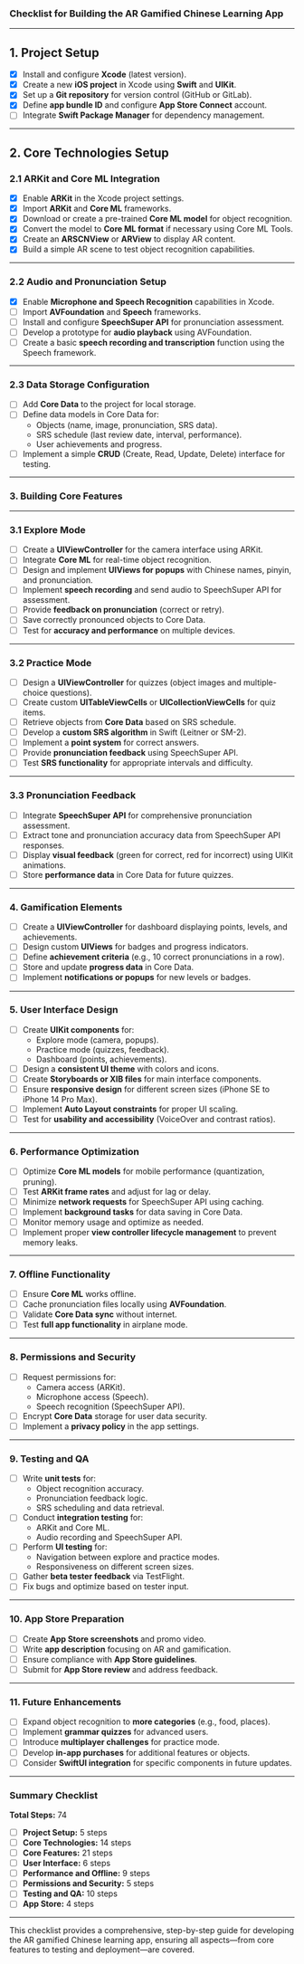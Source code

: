 ### **Checklist for Building the AR Gamified Chinese Learning App**

---

## **1. Project Setup**

- [x] Install and configure **Xcode** (latest version).  
- [x] Create a new **iOS project** in Xcode using **Swift** and **UIKit**.  
- [x] Set up a **Git repository** for version control (GitHub or GitLab).  
- [x] Define **app bundle ID** and configure **App Store Connect** account.  
- [ ] Integrate **Swift Package Manager** for dependency management.  

---

## **2. Core Technologies Setup**

### **2.1 ARKit and Core ML Integration**

- [x] Enable **ARKit** in the Xcode project settings.  
- [x] Import **ARKit** and **Core ML** frameworks.  
- [x] Download or create a pre-trained **Core ML model** for object recognition.  
- [x] Convert the model to **Core ML format** if necessary using Core ML Tools.  
- [x] Create an **ARSCNView** or **ARView** to display AR content.  
- [x] Build a simple AR scene to test object recognition capabilities.  

---

### **2.2 Audio and Pronunciation Setup**

- [x] Enable **Microphone and Speech Recognition** capabilities in Xcode.  
- [ ] Import **AVFoundation** and **Speech** frameworks.  
- [ ] Install and configure **SpeechSuper API** for pronunciation assessment.  
- [ ] Develop a prototype for **audio playback** using AVFoundation.  
- [ ] Create a basic **speech recording and transcription** function using the Speech framework.  

---

### **2.3 Data Storage Configuration**

- [ ] Add **Core Data** to the project for local storage.  
- [ ] Define data models in Core Data for:
  - Objects (name, image, pronunciation, SRS data).  
  - SRS schedule (last review date, interval, performance).  
  - User achievements and progress.  
- [ ] Implement a simple **CRUD** (Create, Read, Update, Delete) interface for testing.  

---

### **3. Building Core Features**

---

### **3.1 Explore Mode**

- [ ] Create a **UIViewController** for the camera interface using ARKit.  
- [ ] Integrate **Core ML** for real-time object recognition.  
- [ ] Design and implement **UIViews for popups** with Chinese names, pinyin, and pronunciation.  
- [ ] Implement **speech recording** and send audio to SpeechSuper API for assessment.  
- [ ] Provide **feedback on pronunciation** (correct or retry).  
- [ ] Save correctly pronounced objects to Core Data.  
- [ ] Test for **accuracy and performance** on multiple devices.  

---

### **3.2 Practice Mode**

- [ ] Design a **UIViewController** for quizzes (object images and multiple-choice questions).  
- [ ] Create custom **UITableViewCells** or **UICollectionViewCells** for quiz items.
- [ ] Retrieve objects from **Core Data** based on SRS schedule.  
- [ ] Develop a **custom SRS algorithm** in Swift (Leitner or SM-2).  
- [ ] Implement a **point system** for correct answers.  
- [ ] Provide **pronunciation feedback** using SpeechSuper API.  
- [ ] Test **SRS functionality** for appropriate intervals and difficulty.  

---

### **3.3 Pronunciation Feedback**

- [ ] Integrate **SpeechSuper API** for comprehensive pronunciation assessment.  
- [ ] Extract tone and pronunciation accuracy data from SpeechSuper API responses.  
- [ ] Display **visual feedback** (green for correct, red for incorrect) using UIKit animations.  
- [ ] Store **performance data** in Core Data for future quizzes.  

---

### **4. Gamification Elements**

- [ ] Create a **UIViewController** for dashboard displaying points, levels, and achievements.  
- [ ] Design custom **UIViews** for badges and progress indicators.
- [ ] Define **achievement criteria** (e.g., 10 correct pronunciations in a row).  
- [ ] Store and update **progress data** in Core Data.  
- [ ] Implement **notifications or popups** for new levels or badges.  

---

### **5. User Interface Design**

- [ ] Create **UIKit components** for:
  - Explore mode (camera, popups).  
  - Practice mode (quizzes, feedback).  
  - Dashboard (points, achievements).  
- [ ] Design a **consistent UI theme** with colors and icons.  
- [ ] Create **Storyboards or XIB files** for main interface components.
- [ ] Ensure **responsive design** for different screen sizes (iPhone SE to iPhone 14 Pro Max).  
- [ ] Implement **Auto Layout constraints** for proper UI scaling.
- [ ] Test for **usability and accessibility** (VoiceOver and contrast ratios).  

---

### **6. Performance Optimization**

- [ ] Optimize **Core ML models** for mobile performance (quantization, pruning).  
- [ ] Test **ARKit frame rates** and adjust for lag or delay.  
- [ ] Minimize **network requests** for SpeechSuper API using caching.  
- [ ] Implement **background tasks** for data saving in Core Data.  
- [ ] Monitor memory usage and optimize as needed.  
- [ ] Implement proper **view controller lifecycle management** to prevent memory leaks.

---

### **7. Offline Functionality**

- [ ] Ensure **Core ML** works offline.  
- [ ] Cache pronunciation files locally using **AVFoundation**.  
- [ ] Validate **Core Data sync** without internet.  
- [ ] Test **full app functionality** in airplane mode.  

---

### **8. Permissions and Security**

- [ ] Request permissions for:
  - Camera access (ARKit).  
  - Microphone access (Speech).  
  - Speech recognition (SpeechSuper API).  
- [ ] Encrypt **Core Data** storage for user data security.  
- [ ] Implement a **privacy policy** in the app settings.  

---

### **9. Testing and QA**

- [ ] Write **unit tests** for:
  - Object recognition accuracy.  
  - Pronunciation feedback logic.  
  - SRS scheduling and data retrieval.  
- [ ] Conduct **integration testing** for:
  - ARKit and Core ML.  
  - Audio recording and SpeechSuper API.  
- [ ] Perform **UI testing** for:
  - Navigation between explore and practice modes.  
  - Responsiveness on different screen sizes.  
- [ ] Gather **beta tester feedback** via TestFlight.  
- [ ] Fix bugs and optimize based on tester input.  

---

### **10. App Store Preparation**

- [ ] Create **App Store screenshots** and promo video.  
- [ ] Write **app description** focusing on AR and gamification.  
- [ ] Ensure compliance with **App Store guidelines**.  
- [ ] Submit for **App Store review** and address feedback.  

---

### **11. Future Enhancements**

- [ ] Expand object recognition to **more categories** (e.g., food, places).  
- [ ] Implement **grammar quizzes** for advanced users.  
- [ ] Introduce **multiplayer challenges** for practice mode.  
- [ ] Develop **in-app purchases** for additional features or objects.  
- [ ] Consider **SwiftUI integration** for specific components in future updates.

---

### **Summary Checklist**

**Total Steps:** 74  
- [ ] **Project Setup:** 5 steps  
- [ ] **Core Technologies:** 14 steps  
- [ ] **Core Features:** 21 steps  
- [ ] **User Interface:** 6 steps  
- [ ] **Performance and Offline:** 9 steps  
- [ ] **Permissions and Security:** 5 steps  
- [ ] **Testing and QA:** 10 steps  
- [ ] **App Store:** 4 steps  

---

This checklist provides a comprehensive, step-by-step guide for developing the AR gamified Chinese learning app, ensuring all aspects—from core features to testing and deployment—are covered.
